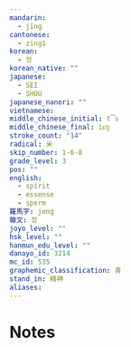 ```yaml
---
mandarin:
  - jīng
cantonese:
  - zing1
korean:
  - 정
korean_native: ""
japanese:
  - SEI
  - SHOU
japanese_nanori: ""
vietnamese:
middle_chinese_initial: t͡s
middle_chinese_final: iᴇŋ
stroke_count: "14"
radical: 米
skip_number: 1-6-8
grade_level: 3
pos: ""
english:
  - spirit
  - essense
  - sperm
羅馬字: jeng
韓文: 정
joyo_level: ""
hsk_level: ""
hanmun_edu_level: ""
danayo_id: 3214
mc_id: 535
graphemic_classification: 青
stand_in: 精神
aliases:
---
```


# Notes
